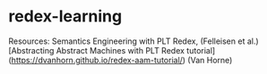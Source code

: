 # redex-learning

Resources: 
Semantics Engineering with PLT Redex, (Felleisen et al.)
[Abstracting Abstract Machines with PLT Redex tutorial] (https://dvanhorn.github.io/redex-aam-tutorial/) (Van Horne) 
